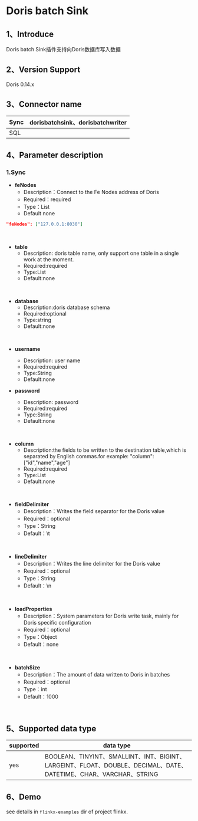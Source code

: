 # Doris batch Sink

## 1、Introduce
Doris batch Sink插件支持向Doris数据库写入数据

## 2、Version Support
Doris  0.14.x

## 3、Connector name
| Sync | dorisbatchsink、dorisbatchwriter |
| --- | --- |
| SQL |  |

## 4、Parameter description


### 1.Sync

- **feNodes**
  - Description：Connect to the Fe Nodes address of Doris
  - Required：required
  - Type：List
  - Default none
```json
"feNodes": ["127.0.0.1:8030"]
```
<br />


- **table**
  - Description: doris table name, only support one table in a single work at the moment.
  - Required:required
  - Type:List
  - Default:none


<br />

- **database**
  - Description:doris database schema
  - Required:optional
  - Type:string
  - Default:none
    <br />


<br />

- **username**
  - Description: user name
  - Required:required
  - Type:String
  - Default:none
    <br />

- **password**
  - Description: password
  - Required:required
  - Type:String
  - Default:none
    <br />


<br />


- **column**
  - Description:the fields to be written to the destination table,which is separated by English commas.for example: "column": ["id","name","age"]
  - Required:required
  - Type:List
  - Default:none
    <br />


<br />

- **fieldDelimiter**
  - Description：Writes the field separator for the Doris value
  - Required：optional
  - Type：String
  - Default：\t


<br />

- **lineDelimiter**
  - Description：Writes the line delimiter for the Doris value
  - Required：optional
  - Type：String
  - Default：\n


<br />

- **loadProperties**
  - Description：System parameters for Doris write task, mainly for Doris specific configuration
  - Required：optional
  - Type：Object
  - Default：none


<br />

- **batchSize**
  - Description：The amount of data written to Doris in batches
  - Required：optional
  - Type：int
  - Default：1000


<br />


## 5、Supported data type

| supported | data type                                                                                           |
|-----------|-----------------------------------------------------------------------------------------------------|
| yes       | BOOLEAN、TINYINT、SMALLINT、INT、BIGINT、LARGEINT、FLOAT、DOUBLE、DECIMAL、DATE、DATETIME、CHAR、VARCHAR、STRING |


## 6、Demo
see details in `flinkx-examples` dir of project flinkx.
